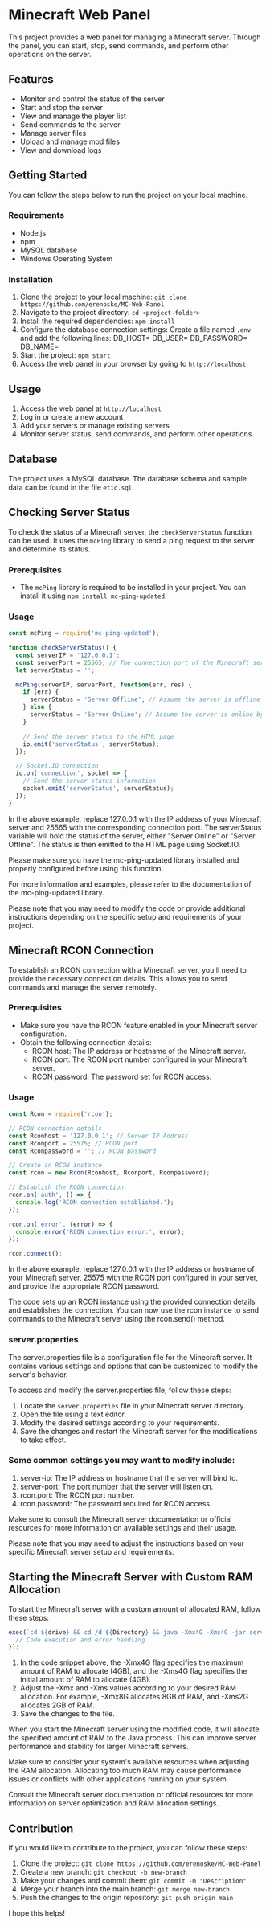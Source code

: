# Minecraft Web Panel

This project provides a web panel for managing a Minecraft server. Through the panel, you can start, stop, send commands, and perform other operations on the server.

## Features

- Monitor and control the status of the server
- Start and stop the server
- View and manage the player list
- Send commands to the server
- Manage server files
- Upload and manage mod files
- View and download logs

## Getting Started

You can follow the steps below to run the project on your local machine.

### Requirements

- Node.js
- npm
- MySQL database
- Windows Operating System

### Installation

1. Clone the project to your local machine: `git clone https://github.com/erenoske/MC-Web-Panel`
2. Navigate to the project directory: `cd <project-folder>`
3. Install the required dependencies: `npm install`
4. Configure the database connection settings: Create a file named `.env` and add the following lines:
DB_HOST=<database-server-address>
DB_USER=<database-username>
DB_PASSWORD=<database-password>
DB_NAME=<database-name>
5. Start the project: `npm start`
6. Access the web panel in your browser by going to `http://localhost`

## Usage

1. Access the web panel at `http://localhost`
2. Log in or create a new account
3. Add your servers or manage existing servers
4. Monitor server status, send commands, and perform other operations

## Database

The project uses a MySQL database. The database schema and sample data can be found in the file `etic.sql`.

## Checking Server Status

To check the status of a Minecraft server, the `checkServerStatus` function can be used. It uses the `mcPing` library to send a ping request to the server and determine its status.

### Prerequisites

- The `mcPing` library is required to be installed in your project. You can install it using `npm install mc-ping-updated`.

### Usage

```javascript
const mcPing = require('mc-ping-updated');

function checkServerStatus() {
  const serverIP = '127.0.0.1';
  const serverPort = 25565; // The connection port of the Minecraft server
  let serverStatus = '';

  mcPing(serverIP, serverPort, function(err, res) {
    if (err) {
      serverStatus = 'Server Offline'; // Assume the server is offline in case of an error
    } else {
      serverStatus = 'Server Online'; // Assume the server is online by default
    }

    // Send the server status to the HTML page
    io.emit('serverStatus', serverStatus);
  });

  // Socket.IO connection
  io.on('connection', socket => {
    // Send the server status information
    socket.emit('serverStatus', serverStatus);
  });
}
```
In the above example, replace 127.0.0.1 with the IP address of your Minecraft server and 25565 with the corresponding connection port. The serverStatus variable will hold the status of the server, either "Server Online" or "Server Offline". The status is then emitted to the HTML page using Socket.IO.

Please make sure you have the mc-ping-updated library installed and properly configured before using this function.

For more information and examples, please refer to the documentation of the mc-ping-updated library.


Please note that you may need to modify the code or provide additional instructions depending on the specific setup and requirements of your project.

## Minecraft RCON Connection

To establish an RCON connection with a Minecraft server, you'll need to provide the necessary connection details. This allows you to send commands and manage the server remotely.

### Prerequisites

- Make sure you have the RCON feature enabled in your Minecraft server configuration.
- Obtain the following connection details:
  - RCON host: The IP address or hostname of the Minecraft server.
  - RCON port: The RCON port number configured in your Minecraft server.
  - RCON password: The password set for RCON access.

### Usage

```javascript
const Rcon = require('rcon');

// RCON connection details
const Rconhost = '127.0.0.1'; // Server IP Address
const Rconport = 25575; // RCON port
const Rconpassword = ''; // RCON password

// Create an RCON instance
const rcon = new Rcon(Rconhost, Rconport, Rconpassword);

// Establish the RCON connection
rcon.on('auth', () => {
  console.log('RCON connection established.');
});

rcon.on('error', (error) => {
  console.error('RCON connection error:', error);
});

rcon.connect();
```

In the above example, replace 127.0.0.1 with the IP address or hostname of your Minecraft server, 25575 with the RCON port configured in your server, and provide the appropriate RCON password.

The code sets up an RCON instance using the provided connection details and establishes the connection. You can now use the rcon instance to send commands to the Minecraft server using the rcon.send() method.

### server.properties

The server.properties file is a configuration file for the Minecraft server. It contains various settings and options that can be customized to modify the server's behavior.

To access and modify the server.properties file, follow these steps:
1. Locate the `server.properties` file in your Minecraft server directory.
2. Open the file using a text editor.
3. Modify the desired settings according to your requirements.
4. Save the changes and restart the Minecraft server for the modifications to take effect.
### Some common settings you may want to modify include:
1. server-ip: The IP address or hostname that the server will bind to.
2. server-port: The port number that the server will listen on.
3. rcon.port: The RCON port number.
4. rcon.password: The password required for RCON access.

Make sure to consult the Minecraft server documentation or official resources for more information on available settings and their usage.

Please note that you may need to adjust the instructions based on your specific Minecraft server setup and requirements.

## Starting the Minecraft Server with Custom RAM Allocation

To start the Minecraft server with a custom amount of allocated RAM, follow these steps:

   ```javascript
   exec(`cd ${drive} && cd /d ${Directory} && java -Xmx4G -Xms4G -jar server.jar nogui`, (error, stdout, stderr) => {
     // Code execution and error handling
   });
  ```
1. In the code snippet above, the -Xmx4G flag specifies the maximum amount of RAM to allocate (4GB), and the -Xms4G flag specifies the initial amount of RAM to allocate (4GB).
2. Adjust the -Xmx and -Xms values according to your desired RAM allocation. For example, -Xmx8G allocates 8GB of RAM, and -Xms2G allocates 2GB of RAM.
3. Save the changes to the file.

When you start the Minecraft server using the modified code, it will allocate the specified amount of RAM to the Java process. This can improve server performance and stability for larger Minecraft servers.

Make sure to consider your system's available resources when adjusting the RAM allocation. Allocating too much RAM may cause performance issues or conflicts with other applications running on your system.

Consult the Minecraft server documentation or official resources for more information on server optimization and RAM allocation settings.

## Contribution

If you would like to contribute to the project, you can follow these steps:

1. Clone the project: `git clone https://github.com/erenoske/MC-Web-Panel`
2. Create a new branch: `git checkout -b new-branch`
3. Make your changes and commit them: `git commit -m "Description"`
4. Merge your branch into the main branch: `git merge new-branch`
5. Push the changes to the origin repository: `git push origin main`

I hope this helps!
